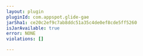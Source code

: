 ```yaml
---
layout: plugin
pluginId: com.appspot.glide-gae
jarSha1: ce20c2ef9c7ab8ddc51a35c4de0ef8cde5ff5260
isJarAvailable: true
error: NONE
violations: []

---
```


